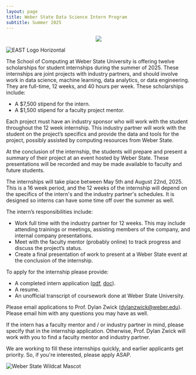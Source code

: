 ```yaml
---
layout: page
title: Weber State Data Science Intern Program
subtitle: Summer 2025
---
```


<p align="center">
  <img src="https://dylanzwick.com/assets/img/Weber-State-EAST-Horizontal.png" />
</p>

![EAST Logo Horizontal](https://dylanzwick.com/assets/img/Weber-State-EAST-Horizontal.png)


The School of Computing at Weber State University is offering twelve scholarships for student internships during the summer of 2025. 
These internships are joint projects with industry partners, and should involve work in data science, machine learning, data analytics, or data engineering. 
They are full-time, 12 weeks, and 40 hours per week. These scholarships include:

* A $7,500 stipend for the intern.
* A $1,500 stipend for a faculty project mentor.

Each project must have an industry sponsor who will work with the student throughout the 12 week internship. 
This industry partner will work with the student on the project’s specifics and provide the data and tools for the project, possibly assisted by computing resources from Weber State.

At the conclusion of the internship, the students will prepare and present a summary of their project at an event hosted by Weber State. These presentations will be recorded and may be made available to faculty and future students. 

The internships will take place between May 5th and August 22nd, 2025. This is a 16 week period, and the 12 weeks of the internship will depend on the specifics of the intern's and the industry partner's schedules.
It is designed so interns can have some time off over the summer as well.

The intern’s responsibilities include:

* Work full time with the industry partner for 12 weeks. This may include attending trainings or meetings, assisting members of the company, and internal company presentations. 
* Meet with the faculty mentor (probably online) to track progress and discuss the project’s status.
* Create a final presentation of work to present at a Weber State event at the conclusion of the internship.

To apply for the internship please provide:

* A completed intern application ([pdf](https://drive.google.com/file/d/10wp2KVrtt50Bg2uFXssntsfktPMXfjcX/view?usp=sharing), [doc](https://docs.google.com/document/d/1V2mWTrti3P85p_Q7D-RjpygXC_WPEsnm/edit?usp=drive_link&ouid=111673645041241607360&rtpof=true&sd=true)).
* A resume.
* An unofficial transcript of coursework done at Weber State University.

Please email applications to Prof. Dylan Zwick (dylanzwick@weber.edu). Please email him with any questions you may have as well.

If the intern has a faculty mentor and / or industry partner in mind, please specify that in the internship application. Otherwise, Prof. Dylan Zwick will work with you to find a faculty mentor and industry partner.

We are working to fill these internships quickly, and earlier applicants get priority. So, if you're interested, please apply ASAP.

 ![Weber State Wildcat Mascot](https://dylanzwick.com/assets/img/Weber-State-Wildcat-Logo.png)
